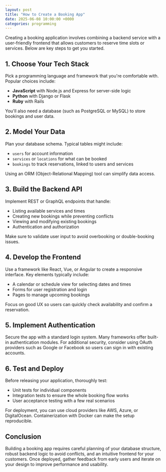 ```yaml
---
layout: post
title: "How to Create a Booking App"
date: 2025-06-08 10:00:00 +0000
categories: programming
---
```

Creating a booking application involves combining a backend service with a user-friendly frontend that allows customers to reserve time slots or services. Below are key steps to get you started.

## 1. Choose Your Tech Stack

Pick a programming language and framework that you're comfortable with. Popular choices include:
- **JavaScript** with Node.js and Express for server-side logic
- **Python** with Django or Flask
- **Ruby** with Rails

You'll also need a database (such as PostgreSQL or MySQL) to store bookings and user data.

## 2. Model Your Data

Plan your database schema. Typical tables might include:
- `users` for account information
- `services` or `locations` for what can be booked
- `bookings` to track reservations, linked to users and services

Using an ORM (Object-Relational Mapping) tool can simplify data access.

## 3. Build the Backend API

Implement REST or GraphQL endpoints that handle:
- Listing available services and times
- Creating new bookings while preventing conflicts
- Viewing and modifying existing bookings
- Authentication and authorization

Make sure to validate user input to avoid overbooking or double-booking issues.

## 4. Develop the Frontend

Use a framework like React, Vue, or Angular to create a responsive interface. Key elements typically include:
- A calendar or schedule view for selecting dates and times
- Forms for user registration and login
- Pages to manage upcoming bookings

Focus on good UX so users can quickly check availability and confirm a reservation.

## 5. Implement Authentication

Secure the app with a standard login system. Many frameworks offer built-in authentication modules. For additional security, consider using OAuth providers such as Google or Facebook so users can sign in with existing accounts.

## 6. Test and Deploy

Before releasing your application, thoroughly test:
- Unit tests for individual components
- Integration tests to ensure the whole booking flow works
- User acceptance testing with a few real scenarios

For deployment, you can use cloud providers like AWS, Azure, or DigitalOcean. Containerization with Docker can make the setup reproducible.

## Conclusion

Building a booking app requires careful planning of your database structure, robust backend logic to avoid conflicts, and an intuitive frontend for your customers. Once deployed, gather feedback from early users and iterate on your design to improve performance and usability.
